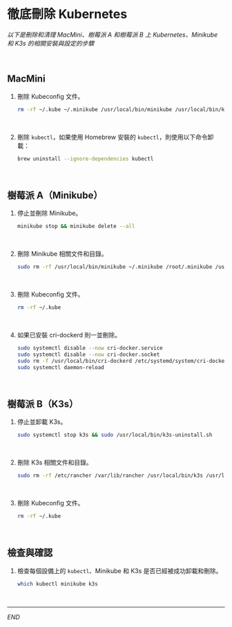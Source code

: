 # 徹底刪除 Kubernetes

_以下是刪除和清理 MacMini、樹莓派 A 和樹莓派 B 上 Kubernetes、Minikube 和 K3s 的相關安裝與設定的步驟_

<br>

## MacMini

1. 刪除 Kubeconfig 文件。

    ```bash
    rm -rf ~/.kube ~/.minikube /usr/local/bin/minikube /usr/local/bin/kubectl
    ```

<br>

2. 刪除 `kubectl`，如果使用 Homebrew 安裝的 `kubectl`，則使用以下命令卸載：

    ```bash
    brew uninstall --ignore-dependencies kubectl
    ```

<br>

## 樹莓派 A（Minikube）

1. 停止並刪除 Minikube。

    ```bash
    minikube stop && minikube delete --all
    ```

<br>

2. 刪除 Minikube 相關文件和目錄。

    ```bash
    sudo rm -rf /usr/local/bin/minikube ~/.minikube /root/.minikube /usr/local/bin/kubectl ~/.kube /root/.kube
    ```

<br>

3. 刪除 Kubeconfig 文件。

    ```bash
    rm -rf ~/.kube
    ```

<br>

4. 如果已安裝 cri-dockerd 則一並刪除。

    ```bash
    sudo systemctl disable --now cri-docker.service
    sudo systemctl disable --now cri-docker.socket
    sudo rm -f /usr/local/bin/cri-dockerd /etc/systemd/system/cri-docker.service /etc/systemd/system/cri-docker.socket
    sudo systemctl daemon-reload
    ```

<br>

## 樹莓派 B（K3s）

1. 停止並卸載 K3s。

    ```bash
    sudo systemctl stop k3s && sudo /usr/local/bin/k3s-uninstall.sh
    ```

<br>

2. 刪除 K3s 相關文件和目錄。

    ```bash
    sudo rm -rf /etc/rancher /var/lib/rancher /usr/local/bin/k3s /usr/local/bin/kubectl
    ```

<br>

3. 刪除 Kubeconfig 文件。

    ```bash
    rm -rf ~/.kube
    ```

<br>

## 檢查與確認

1. 檢查每個設備上的 `kubectl`、Minikube 和 K3s 是否已經被成功卸載和刪除。

    ```bash
    which kubectl minikube k3s
    ```

<br>

___

_END_
